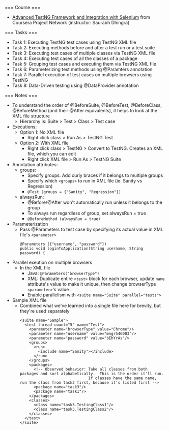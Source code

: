 === Course ===
- [Advanced TestNG Framework and Integration with Selenium](https://www.coursera.org/projects/advanced-testng-framework-integration-with-selenium) from Coursera Project Network (instructor: Saurabh Dhingra)

=== Tasks ===
- Task 1: Executing TestNG test cases using TestNG XML file
- Task 2: Executing methods before and after a test run or a test suite
- Task 3: Executing test cases of multiple classes via TestNG XML file
- Task 4: Executing test cases of all the classes of a package
- Task 5: Grouping test cases and executing them via TestNG XML file
- Task 6: Parameterizing test methods using @Paramters annotation
- Task 7: Parallel execution of test cases on multiple browsers using TestNG
- Task 8: Data-Driven testing using @DataProvider annotation

=== Notes ===
- To understand the order of @BeforeSuite, @BeforeTest, @BeforeClass, @BeforeMethod (and their @After equivalents), it helps to look at the XML file structure
  - Hierarchy is: Suite > Test > Class > Test case	
- Executions:
  - Option 1: No XML file
    - Right click class > Run As > TestNG Test
  - Option 2: With XML file
    - Right click class > TestNG > Convert to TestNG.  Creates an XML file, which you can edit
    - Right click XML file > Run As > TestNG Suite
- Annotation attributes:
  - groups:
    - Specify groups.  Add curly braces if it belongs to multiple groups
    - Specify which `<groups>` to run in XML file (ie. Sanity vs Regression)
    - `@Test (groups = {"Sanity", "Regression"})`
  - alwaysRun:
    - @Before/@After won't automatically run unless it belongs to the group
    - To always run regardless of group, set alwaysRun = true
    - `@BeforeMethod (alwaysRun = true)`
- Parameterization
  - Pass @Parameters to test case by specifying its actual value in XML file's `<parameter>`
    ```
    @Parameters ({"username", "password"})
    public void loginToApplication(String username, String password) {
    ```
- Parallel exeution on multiple browsers
  - In the XML file
    - Java: `@Parameters("browserType")`
    - XML: Duplicate entire `<test>` block for each browser, update `name` attribute's value to make it unique, then change browserType `<parameter>`'s value
    - Enable parallelism with `<suite name="Suite" parallel="tests">`
- Sample XML file
  - Combined what we've learned into a single file here for brevity, but they're used separately
    ```
    <suite name="Sample">
      <test thread-count="5" name="Test">
        <parameter name="browserType" value="Chrome"/>
        <parameter name="username" value="mngr546003"/>
        <parameter name="password" value="bEhYrAs"/>
        <groups>
          <run>
            <include name="Sanity"></include>
          </run>
        </groups>
        <packages>
          <!-- Observed behavior: Take all classes from both packages and sort alphabetically.  This is the order it'll run.
                                  If classes have the same name, run the class from task3 first, because it's listed first -->
          <package name="task3"/>
          <package name="task1"/>
        </packages>
        <classes>
          <class name="task3.TestingClass1"/>
          <class name="task3.TestingClass2"/>
        </classes>
      </test>
    </suite>
    ```
